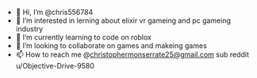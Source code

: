 - 👋 Hi, I’m @chris556784
- 👀 I’m interested in lerning about elixir vr gameing and pc gameing industry
- 🌱 I’m currently learning to code on roblox
- 💞️ I’m looking to collaborate on games and makeing games
- 📫 How to reach me @christophermonserrate25@gmail.com
sub reddit u/Objective-Drive-9580
<!---
chris556784/chris556784 is a ✨ special ✨ repository because its `README.md` (this file) appears on your GitHub profile.
You can click the Preview link to take a look at your changes.
--->

